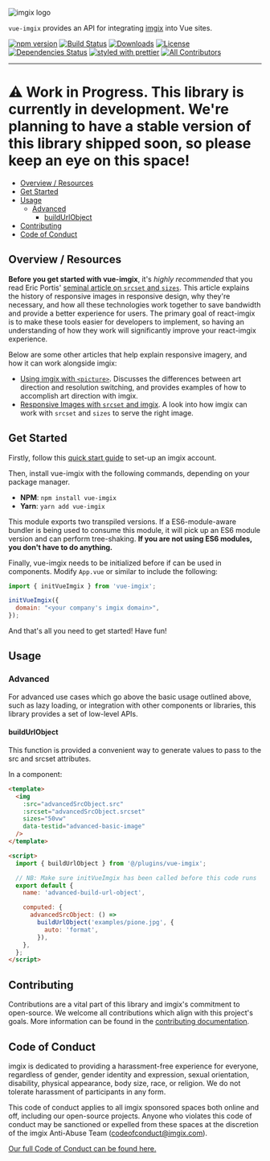 <!-- ix-docs-ignore -->

![imgix logo](https://assets.imgix.net/sdk-imgix-logo.svg)

`vue-imgix` provides an API for integrating [imgix](https://www.imgix.com/) into Vue sites.

[![npm version](https://img.shields.io/npm/v/vue-imgix.svg)](https://www.npmjs.com/package/vue-imgix)
[![Build Status](https://travis-ci.org/imgix/vue-imgix.svg?branch=master)](https://travis-ci.org/imgix/vue-imgix)
[![Downloads](https://img.shields.io/npm/dm/vue-imgix.svg)](https://www.npmjs.com/package/vue-imgix)
[![License](https://img.shields.io/npm/l/vue-imgix)](https://github.com/imgix/vue-imgix/blob/master/LICENSE)
[![Dependencies Status](https://david-dm.org/imgix/vue-imgix.svg)](https://david-dm.org/imgix/vue-imgix)
[![styled with prettier](https://img.shields.io/badge/styled_with-prettier-ff69b4.svg)](https://github.com/prettier/prettier)
[![All Contributors](https://img.shields.io/badge/all_contributors-22-orange.svg?style=flat-square)](#contributors-)

---

# ⚠️ Work in Progress. This library is currently in development. We're planning to have a stable version of this library shipped soon, so please keep an eye on this space!

<!-- /ix-docs-ignore -->

<!-- NB: Run `npx markdown-toc README.md --maxdepth 4 | sed -e 's/[[:space:]]\{2\}/    /g'` to generate TOC :) -->

<!-- prettier-ignore-start -->

- [Overview / Resources](#overview--resources)
- [Get Started](#get-started)
- [Usage](#usage)
    * [Advanced](#advanced)
        + [buildUrlObject](#buildurlobject)
- [Contributing](#contributing)
- [Code of Conduct](#code-of-conduct)



<!-- prettier-ignore-end -->

## Overview / Resources

**Before you get started with vue-imgix**, it's _highly recommended_ that you read Eric Portis' [seminal article on `srcset` and `sizes`](https://ericportis.com/posts/2014/srcset-sizes/). This article explains the history of responsive images in responsive design, why they're necessary, and how all these technologies work together to save bandwidth and provide a better experience for users. The primary goal of react-imgix is to make these tools easier for developers to implement, so having an understanding of how they work will significantly improve your react-imgix experience.

Below are some other articles that help explain responsive imagery, and how it can work alongside imgix:

- [Using imgix with `<picture>`](https://docs.imgix.com/tutorials/using-imgix-picture-element). Discusses the differences between art direction and resolution switching, and provides examples of how to accomplish art direction with imgix.
- [Responsive Images with `srcset` and imgix](https://docs.imgix.com/tutorials/responsive-images-srcset-imgix). A look into how imgix can work with `srcset` and `sizes` to serve the right image.

## Get Started

Firstly, follow this [quick start guide](https://docs.imgix.com/setup/quick-start) to set-up an imgix account.

Then, install vue-imgix with the following commands, depending on your package manager.

- **NPM**: `npm install vue-imgix`
- **Yarn**: `yarn add vue-imgix`

This module exports two transpiled versions. If a ES6-module-aware bundler is being used to consume this module, it will pick up an ES6 module version and can perform tree-shaking. **If you are not using ES6 modules, you don't have to do anything.**

Finally, vue-imgix needs to be initialized before if can be used in components. Modify `App.vue` or similar to include the following:

```js
import { initVueImgix } from 'vue-imgix';

initVueImgix({
  domain: "<your company's imgix domain>",
});
```

And that's all you need to get started! Have fun!

## Usage

### Advanced

For advanced use cases which go above the basic usage outlined above, such as lazy loading, or integration with other components or libraries, this library provides a set of low-level APIs.

#### buildUrlObject

This function is provided a convenient way to generate values to pass to the src and srcset attributes.

In a component:

```html
<template>
  <img
    :src="advancedSrcObject.src"
    :srcset="advancedSrcObject.srcset"
    sizes="50vw"
    data-testid="advanced-basic-image"
  />
</template>

<script>
  import { buildUrlObject } from '@/plugins/vue-imgix';

  // NB: Make sure initVueImgix has been called before this code runs
  export default {
    name: 'advanced-build-url-object',

    computed: {
      advancedSrcObject: () =>
        buildUrlObject('examples/pione.jpg', {
          auto: 'format',
        }),
    },
  };
</script>
```

## Contributing

Contributions are a vital part of this library and imgix's commitment to open-source. We welcome all contributions which align with this project's goals. More information can be found in the [contributing documentation](CONTRIBUTING.md).

## Code of Conduct

imgix is dedicated to providing a harassment-free experience for everyone, regardless of gender, gender identity and expression, sexual orientation, disability, physical appearance, body size, race, or religion. We do not tolerate harassment of participants in any form.

This code of conduct applies to all imgix sponsored spaces both online and off, including our open-source projects. Anyone who violates this code of conduct may be sanctioned or expelled from these spaces at the discretion of the imgix Anti-Abuse Team (codeofconduct@imgix.com).

[Our full Code of Conduct can be found here.](https://github.com/imgix/code-of-conduct)

